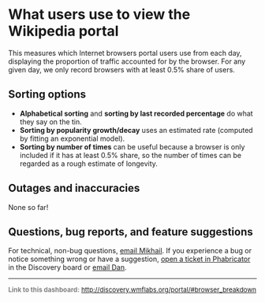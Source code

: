 What users use to view the Wikipedia portal
=======

This measures which Internet browsers portal users use from each day, displaying the proportion of traffic accounted for by the browser. For any given day, we only record browsers with at least 0.5% share of users.

Sorting options
------
* __Alphabetical sorting__ and __sorting by last recorded percentage__ do what they say on the tin.
* __Sorting by popularity growth/decay__ uses an estimated rate (computed by fitting an exponential model).
* __Sorting by number of times__ can be useful because a browser is only included if it has at least 0.5% share, so the number of times can be regarded as a rough estimate of longevity.

Outages and inaccuracies
------
None so far!

Questions, bug reports, and feature suggestions
------
For technical, non-bug questions, [email Mikhail](mailto:mpopov@wikimedia.org?subject=Dashboard%20Question). If you experience a bug or notice something wrong or have a suggestion, [open a ticket in Phabricator](https://phabricator.wikimedia.org/maniphest/task/create/?projects=Discovery) in the Discovery board or [email Dan](mailto:dgarry@wikimedia.org?subject=Dashboard%20Question).

<hr style="border-color: gray;">
<p style="font-size: small; color: gray;">
  <strong>Link to this dashboard:</strong>
  <a href="http://discovery.wmflabs.org/portal/#browser_breakdown">
    http://discovery.wmflabs.org/portal/#browser_breakdown
  </a>
</p>
